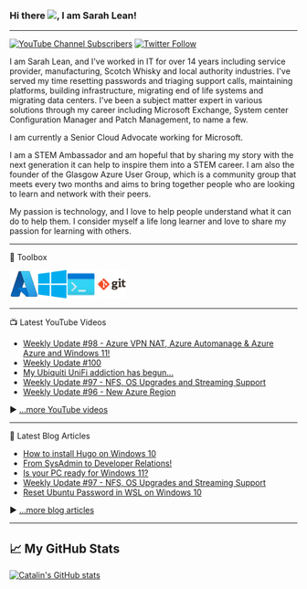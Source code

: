 ### Hi there <img src="https://raw.githubusercontent.com/MartinHeinz/MartinHeinz/master/wave.gif" width="30px">, I am Sarah Lean!

---

[![YouTube Channel Subscribers](https://img.shields.io/youtube/channel/subscribers/UCQ8U53KvEX2JuCe48MxmV3Q?label=People%20subscribed%20to%20my%20YouTube%20channel&style=social)](https://www.youtube.com/techielass?sub_confirmation=1) [![Twitter Follow](https://img.shields.io/twitter/follow/techielass?label=Twitter%20Followers&style=social)](https://twitter.com/intent/follow?screen_name=techielass)

I am Sarah Lean, and I've worked in IT for over 14 years including service provider, manufacturing, Scotch Whisky and local authority industries. I've served my time resetting passwords and triaging support calls, maintaining platforms, building infrastructure, migrating end of life systems and migrating data centers. I've been a subject matter expert in various solutions through my career including Microsoft Exchange, System center Configuration Manager and Patch Management, to name a few.

I am currently a Senior Cloud Advocate working for Microsoft.

I am a STEM Ambassador and am hopeful that by sharing my story with the next generation it can help to inspire them into a STEM career. I am also the founder of the Glasgow Azure User Group, which is a community group that meets every two months and aims to bring together people who are looking to learn and network with their peers.

My passion is technology, and I love to help people understand what it can do to help them. I consider myself a life long learner and love to share my passion for learning with others.

---

🧰 Toolbox

<img src="https://github.com/weeyin83/weeyin83/blob/main/icons/azure.jpg" alt="Azure" width="50" height="50"/><img src="https://github.com/weeyin83/weeyin83/blob/main/icons/windows-logo.png" alt="Microsoft Windows" width="50" height="50"/><img src="https://github.com/weeyin83/weeyin83/blob/main/icons/powershell.svg" alt="PowerShell" width="50" height="50"/> <img src="https://github.com/devicons/devicon/blob/master/icons/git/git-original-wordmark.svg" alt="Git" width="50" height="50"/>

---
📺 Latest YouTube Videos
<!-- YOUTUBE-VIDEOS-LIST:START -->
- [Weekly Update #98 - Azure VPN NAT, Azure Automanage & Azure Azure and Windows 11!](https://www.youtube.com/watch?v=9OPuLC_vPp0)
- [Weekly Update #100](https://www.youtube.com/watch?v=XvIwigKwobw)
- [My Ubiquiti UniFi addiction has begun...](https://www.youtube.com/watch?v=9YgFaLAa2ig)
- [Weekly Update #97 -  NFS, OS Upgrades and Streaming Support](https://www.youtube.com/watch?v=iAh3wXh7Gkg)
- [Weekly Update #96 - New Azure Region](https://www.youtube.com/watch?v=yIbXg_zzB3Y)
<!-- YOUTUBE-VIDEOS-LIST:END -->

 ▶ [...more YouTube videos](https://www.youtube.com/channel/techielass?sub_confirmation=1)

---

📘 Latest Blog Articles

<!-- BLOG-POST-LIST:START -->
- [How to install Hugo on Windows 10](https://www.techielass.com/how-to-install-hugo-on-windows-10/)
- [From SysAdmin to Developer Relations!](https://www.techielass.com/from-sysadmin-to-developer-relations/)
- [Is your PC ready for Windows 11?](https://www.techielass.com/is-your-pc-ready-for-windows-11/)
- [Weekly Update #97 - NFS, OS Upgrades and Streaming Support](https://www.techielass.com/weekly-update-97/)
- [Reset Ubuntu Password in WSL on Windows 10](https://www.techielass.com/reset-ubuntu-password-in-wsl-on-windows-10/)
<!-- BLOG-POST-LIST:END -->

▶ [...more blog articles](https://www.techielass.com)

---

## &#x1f4c8; My GitHub Stats

[![Catalin's GitHub stats](https://github-readme-stats.vercel.app/api?username=weeyin83&theme=radical)](https://github.com/anuraghazra/github-readme-stats)
